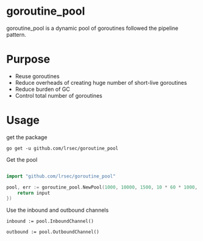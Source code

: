 # goroutine_pool

goroutine_pool is a dynamic pool of goroutines followed the pipeline pattern.

# Purpose
* Reuse goroutines
* Reduce overheads of creating huge number of short-live goroutines
* Reduce burden of GC
* Control total number of goroutines

# Usage

get the package

```
go get -u github.com/lrsec/goroutine_pool
```

Get the pool

```go

import "github.com/lrsec/goroutine_pool"

pool, err := goroutine_pool.NewPool(1000, 10000, 1500, 10 * 60 * 1000, 100, 100, func (input interface{}) interface{} {
    return input
})


```

Use the inbound and outbound channels

```
inbound := pool.InboundChannel()

outbound := pool.OutboundChannel()
```


